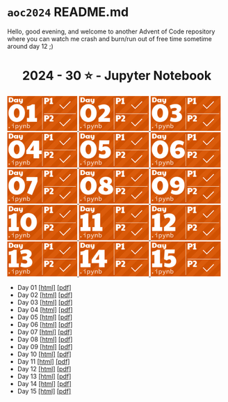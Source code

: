 # `aoc2024` README.md

Hello, good evening, and welcome to another Advent of Code repository where you can watch me crash and burn/run out of free time sometime around day 12 ;)

<!-- AOC TILES BEGIN -->
<h1 align="center">
  2024 - 30 ⭐ - Jupyter Notebook
</h1>
<a href="day01.ipynb">
  <img src=".aoc_tiles/tiles/2024/01.png" width="161px">
</a>
<a href="day02.ipynb">
  <img src=".aoc_tiles/tiles/2024/02.png" width="161px">
</a>
<a href="day03.ipynb">
  <img src=".aoc_tiles/tiles/2024/03.png" width="161px">
</a>
<a href="day04.ipynb">
  <img src=".aoc_tiles/tiles/2024/04.png" width="161px">
</a>
<a href="day05.ipynb">
  <img src=".aoc_tiles/tiles/2024/05.png" width="161px">
</a>
<a href="day06.ipynb">
  <img src=".aoc_tiles/tiles/2024/06.png" width="161px">
</a>
<a href="day07.ipynb">
  <img src=".aoc_tiles/tiles/2024/07.png" width="161px">
</a>
<a href="day08.ipynb">
  <img src=".aoc_tiles/tiles/2024/08.png" width="161px">
</a>
<a href="day09.ipynb">
  <img src=".aoc_tiles/tiles/2024/09.png" width="161px">
</a>
<a href="day10.ipynb">
  <img src=".aoc_tiles/tiles/2024/10.png" width="161px">
</a>
<a href="day11.ipynb">
  <img src=".aoc_tiles/tiles/2024/11.png" width="161px">
</a>
<a href="day12.ipynb">
  <img src=".aoc_tiles/tiles/2024/12.png" width="161px">
</a>
<a href="day13.ipynb">
  <img src=".aoc_tiles/tiles/2024/13.png" width="161px">
</a>
<a href="day14.ipynb">
  <img src=".aoc_tiles/tiles/2024/14.png" width="161px">
</a>
<a href="day15.ipynb">
  <img src=".aoc_tiles/tiles/2024/15.png" width="161px">
</a>
<!-- AOC TILES END -->

- Day 01 [[html]](html/day01.html) [[pdf]](pdf/day01.pdf)
- Day 02 [[html]](html/day02.html) [[pdf]](pdf/day02.pdf)
- Day 03 [[html]](html/day03.html) [[pdf]](pdf/day03.pdf)
- Day 04 [[html]](html/day04.html) [[pdf]](pdf/day04.pdf)
- Day 05 [[html]](html/day05.html) [[pdf]](pdf/day05.pdf)
- Day 06 [[html]](html/day06.html) [[pdf]](pdf/day06.pdf)
- Day 07 [[html]](html/day07.html) [[pdf]](pdf/day07.pdf)
- Day 08 [[html]](html/day08.html) [[pdf]](pdf/day08.pdf)
- Day 09 [[html]](html/day09.html) [[pdf]](pdf/day09.pdf)
- Day 10 [[html]](html/day10.html) [[pdf]](pdf/day10.pdf)
- Day 11 [[html]](html/day11.html) [[pdf]](pdf/day11.pdf)
- Day 12 [[html]](html/day12.html) [[pdf]](pdf/day12.pdf)
- Day 13 [[html]](html/day13.html) [[pdf]](pdf/day13.pdf)
- Day 14 [[html]](html/day14.html) [[pdf]](pdf/day14.pdf)
- Day 15 [[html]](html/day15.html) [[pdf]](pdf/day15.pdf)
